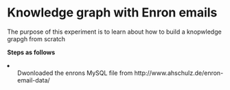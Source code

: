 # Knowledge graph with Enron emails
<p>The purpose of this experiment is to learn about how to build a knopwledge grapgh from scratch</p>
<p><strong>Steps as follows</strong></p>
<li>
  <ul> Dwonloaded the enrons MySQL file from http://www.ahschulz.de/enron-email-data/
    
</li>
  
  
